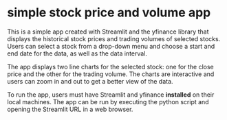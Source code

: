 # simple stock price and volume app 

This is a simple app created with Streamlit and the yfinance library that displays the historical stock prices and trading volumes of selected stocks. Users can select a stock from a drop-down menu and choose a start and end date for the data, as well as the data interval.

The app displays two line charts for the selected stock: one for the close price and the other for the trading volume. The charts are interactive and users can zoom in and out to get a better view of the data.

To run the app, users must have Streamlit and yfinance **installed** on their local machines. The app can be run by executing the python script and opening the Streamlit URL in a web browser.
